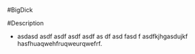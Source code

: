 #BigDick

#Description

* asdasd asdf asdf asdf asdf as df asd fasd f asdfkjhgasdujkf hasfhuaqwehfruqweurqwefrf.